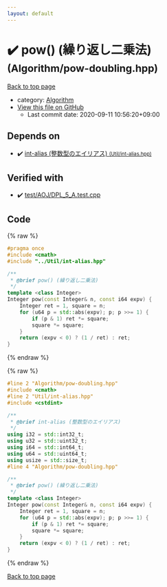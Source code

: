 ```yaml
---
layout: default
---
```


<!-- mathjax config similar to math.stackexchange -->
<script type="text/javascript" async
  src="https://cdnjs.cloudflare.com/ajax/libs/mathjax/2.7.5/MathJax.js?config=TeX-MML-AM_CHTML">
</script>
<script type="text/x-mathjax-config">
  MathJax.Hub.Config({
    TeX: { equationNumbers: { autoNumber: "AMS" }},
    tex2jax: {
      inlineMath: [ ['$','$'] ],
      processEscapes: true
    },
    "HTML-CSS": { matchFontHeight: false },
    displayAlign: "left",
    displayIndent: "2em"
  });
</script>

<script type="text/javascript" src="https://cdnjs.cloudflare.com/ajax/libs/jquery/3.4.1/jquery.min.js"></script>
<script src="https://cdn.jsdelivr.net/npm/jquery-balloon-js@1.1.2/jquery.balloon.min.js" integrity="sha256-ZEYs9VrgAeNuPvs15E39OsyOJaIkXEEt10fzxJ20+2I=" crossorigin="anonymous"></script>
<script type="text/javascript" src="../../assets/js/copy-button.js"></script>
<link rel="stylesheet" href="../../assets/css/copy-button.css" />


# :heavy_check_mark: pow() (繰り返し二乗法) <small>(Algorithm/pow-doubling.hpp)</small>

<a href="../../index.html">Back to top page</a>

* category: <a href="../../index.html#4afa80e77a07f7488ce4d1bdd8c4977a">Algorithm</a>
* <a href="{{ site.github.repository_url }}/blob/master/Algorithm/pow-doubling.hpp">View this file on GitHub</a>
    - Last commit date: 2020-09-11 10:56:20+09:00




## Depends on

* :heavy_check_mark: <a href="../Util/int-alias.hpp.html">int-alias (整数型のエイリアス) <small>(Util/int-alias.hpp)</small></a>


## Verified with

* :heavy_check_mark: <a href="../../verify/test/AOJ/DPL_5_A.test.cpp.html">test/AOJ/DPL_5_A.test.cpp</a>


## Code

<a id="unbundled"></a>
{% raw %}
```cpp
#pragma once
#include <cmath>
#include "../Util/int-alias.hpp"

/**
 * @brief pow() (繰り返し二乗法)
 */
template <class Integer>
Integer pow(const Integer& n, const i64 expv) {
    Integer ret = 1, square = n;
    for (u64 p = std::abs(expv); p; p >>= 1) {
        if (p & 1) ret *= square;
        square *= square;
    }
    return (expv < 0) ? (1 / ret) : ret;
}

```
{% endraw %}

<a id="bundled"></a>
{% raw %}
```cpp
#line 2 "Algorithm/pow-doubling.hpp"
#include <cmath>
#line 2 "Util/int-alias.hpp"
#include <cstdint>

/**
 * @brief int-alias (整数型のエイリアス)
 */
using i32 = std::int32_t;
using u32 = std::uint32_t;
using i64 = std::int64_t;
using u64 = std::uint64_t;
using usize = std::size_t;
#line 4 "Algorithm/pow-doubling.hpp"

/**
 * @brief pow() (繰り返し二乗法)
 */
template <class Integer>
Integer pow(const Integer& n, const i64 expv) {
    Integer ret = 1, square = n;
    for (u64 p = std::abs(expv); p; p >>= 1) {
        if (p & 1) ret *= square;
        square *= square;
    }
    return (expv < 0) ? (1 / ret) : ret;
}

```
{% endraw %}

<a href="../../index.html">Back to top page</a>

